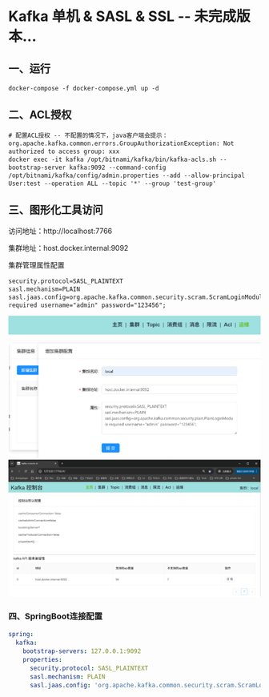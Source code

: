 # Kafka 单机 & SASL & SSL -- 未完成版本...

## 一、运行

```shell
docker-compose -f docker-compose.yml up -d
```

## 二、ACL授权

```shell
# 配置ACL授权 -- 不配置的情况下，java客户端会提示：org.apache.kafka.common.errors.GroupAuthorizationException: Not authorized to access group: xxx
docker exec -it kafka /opt/bitnami/kafka/bin/kafka-acls.sh --bootstrap-server kafka:9092 --command-config /opt/bitnami/kafka/config/admin.properties --add --allow-principal User:test --operation ALL --topic '*' --group 'test-group'
```

## 三、图形化工具访问

访问地址：http://localhost:7766

集群地址：host.docker.internal:9092

集群管理属性配置

```
security.protocol=SASL_PLAINTEXT
sasl.mechanism=PLAIN
sasl.jaas.config=org.apache.kafka.common.security.scram.ScramLoginModule required username="admin" password="123456";
```

![](images/run_1748279177146.png)
![](images/run_1748279225447.png)

### 四、SpringBoot连接配置

```yaml
spring:
  kafka:
    bootstrap-servers: 127.0.0.1:9092
    properties:
      security.protocol: SASL_PLAINTEXT
      sasl.mechanism: PLAIN
      sasl.jaas.config: 'org.apache.kafka.common.security.scram.ScramLoginModule required username="admin" password="123456";'
```


